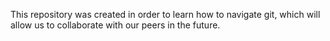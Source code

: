This repository was created in order to learn how to navigate git, which will allow us to collaborate with our peers in the future.
